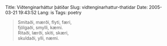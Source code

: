 Title: Viðtenginarháttur þátíðar
Slug: vidtenginarhattur-thatidar
Date: 2005-03-21 19:43:52
Lang: is
Tags: poetry

> Smitaði, mærði, flyti, færi,  
> fjölgaði, smylli, kæmi.  
> Ritaði, lærði, skiti, skæri,  
> skuldaði, ylli, næmi.